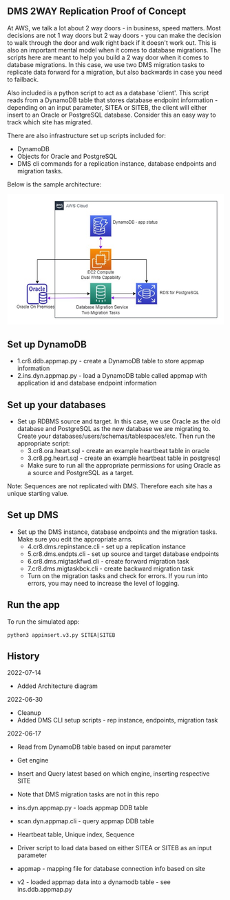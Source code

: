 ## DMS 2WAY Replication Proof of Concept

At AWS, we talk a lot about 2 way doors - in business, speed matters. Most decisions are not 1 way doors but 2 way doors - you can make the decision to walk through the door and walk right back if it doesn't work out. This is also an important mental model when it comes to database migrations. The scripts here are meant to help you build a 2 way door when it comes to database migrations. In this case, we use two DMS migration tasks to replicate data forward for a migration, but also backwards in case you need to failback.

Also included is a python script to act as a database 'client'. This script reads from a DynamoDB table that stores database endpoint information - depending on an input parameter, SITEA or SITEB, the client will either insert to an Oracle or PostgreSQL database. Consider this an easy way to track which site has migrated.

There are also infrastructure set up scripts included for:
- DynamoDB 
- Objects for Oracle and PostgreSQL
- DMS cli commands for a replication instance, database endpoints and migration tasks.

Below is the sample architecture:

![Optional Text](2way.jpg)

## Set up DynamoDB 
- 1.cr8.ddb.appmap.py - create a DynamoDB table to store appmap information
- 2.ins.dyn.appmap.py - load a DynamoDB table called appmap with application id and database endpoint information

## Set up your databases
- Set up RDBMS source and target. In this case, we use Oracle as the old database and PostgreSQL as the new database we are migrating to. Create your databases/users/schemas/tablespaces/etc. Then run the appropriate script:
  - 3.cr8.ora.heart.sql - create an example heartbeat table in oracle
  - 3.cr8.pg.heart.sql - create an example heartbeat table in postgresql
  - Make sure to run all the appropriate permissions for using Oracle as a source and PostgreSQL as a target.

Note: Sequences are not replicated with DMS. Therefore each site has a unique starting value.

## Set up DMS
- Set up the DMS instance, database endpoints and the migration tasks. Make sure you edit the appropriate arns.
  - 4.cr8.dms.repinstance.cli - set up a replication instance
  - 5.cr8.dms.endpts.cli - set up source and target database endpoints
  - 6.cr8.dms.migtaskfwd.cli - create forward migration task
  - 7.cr8.dms.migtaskbck.cli - create backward migration task
  - Turn on the migration tasks and check for errors. If you run into errors, you may need to increase the level of logging.

## Run the app
To run the simulated app:
```
python3 appinsert.v3.py SITEA|SITEB
```

## History
2022-07-14
- Added Architecture diagram

2022-06-30
- Cleanup
- Added DMS CLI setup scripts - rep instance, endpoints, migration task

2022-06-17
- Read from DynamoDB table based on input parameter
- Get engine
- Insert and Query latest based on which engine, inserting respective SITE
- Note that DMS migration tasks are not in this repo
- ins.dyn.appmap.py - loads appmap DDB table
- scan.dyn.appmap.cli - query appmap DDB table


- Heartbeat table, Unique index, Sequence
- Driver script to load data based on either SITEA or SITEB as an input parameter
- appmap - mapping file for database connection info based on site
- v2 - loaded appmap data into a dynamodb table - see ins.ddb.appmap.py


